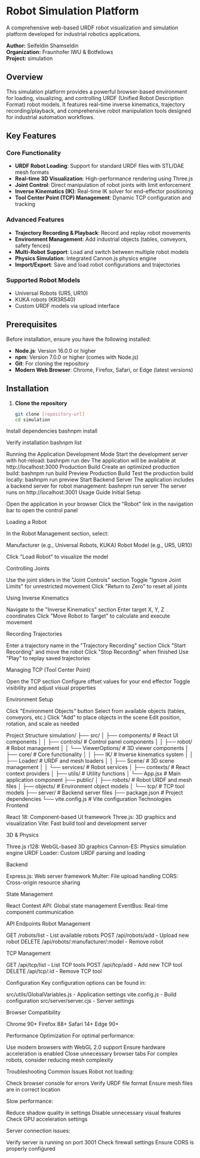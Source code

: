 # Robot Simulation Platform

A comprehensive web-based URDF robot visualization and simulation platform developed for industrial robotics applications.

**Author:** Seifeldin Shamseldin  
**Organization:** Fraunhofer IWU & Botfellows  
**Project:** simulation

## Overview

This simulation platform provides a powerful browser-based environment for loading, visualizing, and controlling URDF (Unified Robot Description Format) robot models. It features real-time inverse kinematics, trajectory recording/playback, and comprehensive robot manipulation tools designed for industrial automation workflows.

## Key Features

### Core Functionality
- **URDF Robot Loading**: Support for standard URDF files with STL/DAE mesh formats
- **Real-time 3D Visualization**: High-performance rendering using Three.js
- **Joint Control**: Direct manipulation of robot joints with limit enforcement
- **Inverse Kinematics (IK)**: Real-time IK solver for end-effector positioning
- **Tool Center Point (TCP) Management**: Dynamic TCP configuration and tracking

### Advanced Features
- **Trajectory Recording & Playback**: Record and replay robot movements
- **Environment Management**: Add industrial objects (tables, conveyors, safety fences)
- **Multi-Robot Support**: Load and switch between multiple robot models
- **Physics Simulation**: Integrated Cannon.js physics engine
- **Import/Export**: Save and load robot configurations and trajectories

### Supported Robot Models
- Universal Robots (UR5, UR10)
- KUKA robots (KR3R540)
- Custom URDF models via upload interface

## Prerequisites

Before installation, ensure you have the following installed:

- **Node.js**: Version 16.0.0 or higher
- **npm**: Version 7.0.0 or higher (comes with Node.js)
- **Git**: For cloning the repository
- **Modern Web Browser**: Chrome, Firefox, Safari, or Edge (latest versions)

## Installation

1. **Clone the repository**
   ```bash
   git clone [repository-url]
   cd simulation

Install dependencies
bashnpm install

Verify installation
bashnpm list


Running the Application
Development Mode
Start the development server with hot-reload:
bashnpm run dev
The application will be available at http://localhost:3000
Production Build
Create an optimized production build:
bashnpm run build
Preview Production Build
Test the production build locally:
bashnpm run preview
Start Backend Server
The application includes a backend server for robot management:
bashnpm run server
The server runs on http://localhost:3001
Usage Guide
Initial Setup

Open the application in your browser
Click the "Robot" link in the navigation bar to open the control panel

Loading a Robot

In the Robot Management section, select:

Manufacturer (e.g., Universal Robots, KUKA)
Robot Model (e.g., UR5, UR10)


Click "Load Robot" to visualize the model

Controlling Joints

Use the joint sliders in the "Joint Controls" section
Toggle "Ignore Joint Limits" for unrestricted movement
Click "Return to Zero" to reset all joints

Using Inverse Kinematics

Navigate to the "Inverse Kinematics" section
Enter target X, Y, Z coordinates
Click "Move Robot to Target" to calculate and execute movement

Recording Trajectories

Enter a trajectory name in the "Trajectory Recording" section
Click "Start Recording" and move the robot
Click "Stop Recording" when finished
Use "Play" to replay saved trajectories

Managing TCP (Tool Center Point)

Open the TCP section
Configure offset values for your end effector
Toggle visibility and adjust visual properties

Environment Setup

Click "Environment Objects" button
Select from available objects (tables, conveyors, etc.)
Click "Add" to place objects in the scene
Edit position, rotation, and scale as needed

Project Structure
simulation/
├── src/
│   ├── components/         # React UI components
│   │   ├── controls/      # Control panel components
│   │   ├── robot/         # Robot management
│   │   └── ViewerOptions/ # 3D viewer components
│   ├── core/              # Core functionality
│   │   ├── IK/           # Inverse kinematics system
│   │   ├── Loader/       # URDF and mesh loaders
│   │   ├── Scene/        # 3D scene management
│   │   └── services/     # Robot services
│   ├── contexts/          # React context providers
│   ├── utils/            # Utility functions
│   └── App.jsx           # Main application component
├── public/
│   ├── robots/           # Robot URDF and mesh files
│   ├── objects/          # Environment object models
│   └── tcp/              # TCP tool models
├── server/               # Backend server files
├── package.json          # Project dependencies
└── vite.config.js       # Vite configuration
Technologies
Frontend

React 18: Component-based UI framework
Three.js: 3D graphics and visualization
Vite: Fast build tool and development server

3D & Physics

Three.js r128: WebGL-based 3D graphics
Cannon-ES: Physics simulation engine
URDF Loader: Custom URDF parsing and loading

Backend

Express.js: Web server framework
Multer: File upload handling
CORS: Cross-origin resource sharing

State Management

React Context API: Global state management
EventBus: Real-time component communication

API Endpoints
Robot Management

GET /robots/list - List available robots
POST /api/robots/add - Upload new robot
DELETE /api/robots/:manufacturer/:model - Remove robot

TCP Management

GET /api/tcp/list - List TCP tools
POST /api/tcp/add - Add new TCP tool
DELETE /api/tcp/:id - Remove TCP tool

Configuration
Key configuration options can be found in:

src/utils/GlobalVariables.js - Application settings
vite.config.js - Build configuration
src/server/server.cjs - Server settings

Browser Compatibility

Chrome 90+
Firefox 88+
Safari 14+
Edge 90+

Performance Optimization
For optimal performance:

Use modern browsers with WebGL 2.0 support
Ensure hardware acceleration is enabled
Close unnecessary browser tabs
For complex robots, consider reducing mesh complexity

Troubleshooting
Common Issues
Robot not loading:

Check browser console for errors
Verify URDF file format
Ensure mesh files are in correct location

Slow performance:

Reduce shadow quality in settings
Disable unnecessary visual features
Check GPU acceleration settings

Server connection issues:

Verify server is running on port 3001
Check firewall settings
Ensure CORS is properly configured